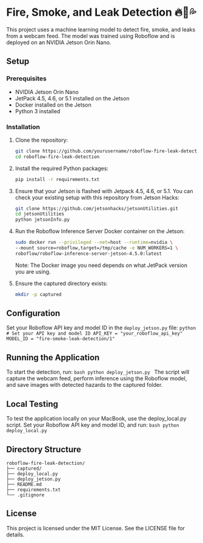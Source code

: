 # Fire, Smoke, and Leak Detection 🔥💨💦

This project uses a machine learning model to detect fire, smoke, and leaks from a webcam feed. The model was trained using Roboflow and is deployed on an NVIDIA Jetson Orin Nano.

## Setup

### Prerequisites

- NVIDIA Jetson Orin Nano
- JetPack 4.5, 4.6, or 5.1 installed on the Jetson
- Docker installed on the Jetson
- Python 3 installed

### Installation

1. Clone the repository:

   ```bash
   git clone https://github.com/yourusername/roboflow-fire-leak-detection.git
   cd roboflow-fire-leak-detection
   ```

2. Install the required Python packages:
    ```bash
    pip install -r requirements.txt
    ```
3. Ensure that your Jetson is flashed with Jetpack 4.5, 4.6, or 5.1. You can check your existing setup with this repository from Jetson Hacks:
   ```bash
   git clone https://github.com/jetsonhacks/jetsonUtilities.git
   cd jetsonUtilities
   python jetsonInfo.py
   ```

4. Run the Roboflow Inference Server Docker container on the Jetson:
    ```bash
    sudo docker run --privileged --net=host --runtime=nvidia \
    --mount source=roboflow,target=/tmp/cache -e NUM_WORKERS=1 \
    roboflow/roboflow-inference-server-jetson-4.5.0:latest
    ```
    Note: The Docker image you need depends on what JetPack version you are using.

5. Ensure the captured directory exists:
    ```bash
    mkdir -p captured
    ```

## Configuration
   Set your Roboflow API key and model ID in the `deploy_jetson.py` file:
    ```python
    # Set your API key and model ID
    API_KEY = "your_roboflow_api_key"
    MODEL_ID = "fire-smoke-leak-detection/1"
    ```

## Running the Application
   To start the detection, run:
    ```bash
    python deploy_jetson.py
    ```
    The script will capture the webcam feed, perform inference using the Roboflow model, and save images with detected hazards to the captured folder.

## Local Testing
   To test the application locally on your MacBook, use the deploy_local.py script. Set your Roboflow API key and model ID, and run:
    ```bash
    python deploy_local.py
    ```

## Directory Structure
    roboflow-fire-leak-detection/
    ├── captured/
    ├── deploy_local.py
    ├── deploy_jetson.py
    ├── README.md
    ├── requirements.txt
    └── .gitignore

## License
This project is licensed under the MIT License. See the LICENSE file for details.
